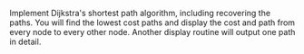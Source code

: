 Implement Dijkstra's shortest path algorithm, including recovering the paths. You will find the lowest cost paths and 
display the cost and path from every node to every other node.  Another display routine will output one path in detail. 
 
 
